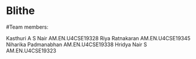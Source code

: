 # Blithe

#Team members:

Kasthuri A S Nair 	 AM.EN.U4CSE19328
Riya Ratnakaran 	AM.EN.U4CSE19345
Niharika Padmanabhan	AM.EN.U4CSE19338
Hridya Nair S	AM.EN.U4CSE19323
